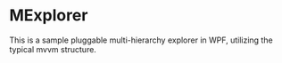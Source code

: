 MExplorer
=========

This is a sample pluggable multi-hierarchy explorer in WPF, utilizing the typical mvvm structure.
